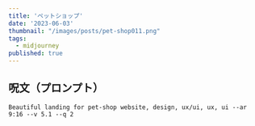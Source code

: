```yaml
---
title: 'ペットショップ'
date: '2023-06-03'
thumbnail: "/images/posts/pet-shop011.png"
tags:
  - midjourney
published: true
---
```


## 呪文（プロンプト）
```
Beautiful landing for pet-shop website, design, ux/ui, ux, ui --ar 9:16 --v 5.1 --q 2
```